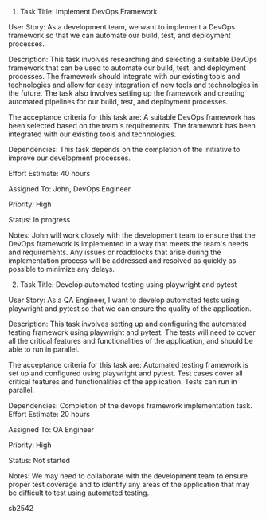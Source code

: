 1. Task Title: Implement DevOps Framework

User Story: As a development team, we want to implement a DevOps framework so that we can automate our build, test, and deployment processes.

Description: This task involves researching and selecting a suitable DevOps framework that can be used to automate our build, test, and deployment processes. The framework should integrate with our existing tools and technologies and allow for easy integration of new tools and technologies in the future. The task also involves setting up the framework and creating automated pipelines for our build, test, and deployment processes. 

The acceptance criteria for this task are:
A suitable DevOps framework has been selected based on the team's requirements.
The framework has been integrated with our existing tools and technologies.

Dependencies: This task depends on the completion of the initiative to improve our development processes.

Effort Estimate: 40 hours

Assigned To: John, DevOps Engineer

Priority: High

Status: In progress

Notes: John will work closely with the development team to ensure that the DevOps framework is implemented in a way that meets the team's needs and requirements. Any issues or roadblocks that arise during the implementation process will be addressed and resolved as quickly as possible to minimize any delays.



2. Task Title: Develop automated testing using playwright and pytest

User Story: As a QA Engineer, I want to develop automated tests using playwright and pytest so that we can ensure the quality of the application.

Description: This task involves setting up and configuring the automated testing framework using playwright and pytest. The tests will need to cover all the critical features and functionalities of the application, and should be able to run in parallel. 

The acceptance criteria for this task are:
Automated testing framework is set up and configured using playwright and pytest.
Test cases cover all critical features and functionalities of the application.
Tests can run in parallel.

Dependencies:
Completion of the devops framework implementation task.
Effort Estimate: 20 hours

Assigned To: QA Engineer

Priority: High

Status: Not started

Notes: We may need to collaborate with the development team to ensure proper test coverage and to identify any areas of the application that may be difficult to test using automated testing.



sb2542

